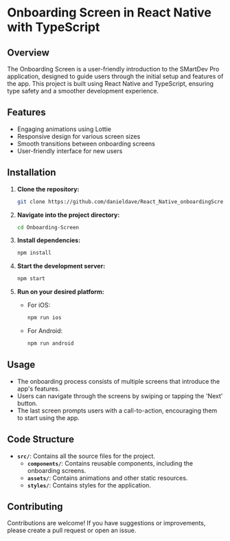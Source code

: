 
# Onboarding Screen in React Native with TypeScript

## Overview

The Onboarding Screen is a user-friendly introduction to the SMartDev Pro application, designed to guide users through the initial setup and features of the app. This project is built using React Native and TypeScript, ensuring type safety and a smoother development experience.

## Features

- Engaging animations using Lottie
- Responsive design for various screen sizes
- Smooth transitions between onboarding screens
- User-friendly interface for new users

## Installation

1. **Clone the repository:**

   ```bash
   git clone https://github.com/danieldave/React_Native_onboardingScreen.git
   ```

2. **Navigate into the project directory:**

   ```bash
   cd Onboarding-Screen
   ```

3. **Install dependencies:**

   ```bash
   npm install
   ```

4. **Start the development server:**

   ```bash
   npm start
   ```

5. **Run on your desired platform:**

   - For iOS:

     ```bash
     npm run ios
     ```

   - For Android:

     ```bash
     npm run android
     ```

## Usage

- The onboarding process consists of multiple screens that introduce the app's features.
- Users can navigate through the screens by swiping or tapping the 'Next' button.
- The last screen prompts users with a call-to-action, encouraging them to start using the app.

## Code Structure

- **`src/`**: Contains all the source files for the project.
  - **`components/`**: Contains reusable components, including the onboarding screens.
  - **`assets/`**: Contains animations and other static resources.
  - **`styles/`**: Contains styles for the application.

## Contributing

Contributions are welcome! If you have suggestions or improvements, please create a pull request or open an issue.

